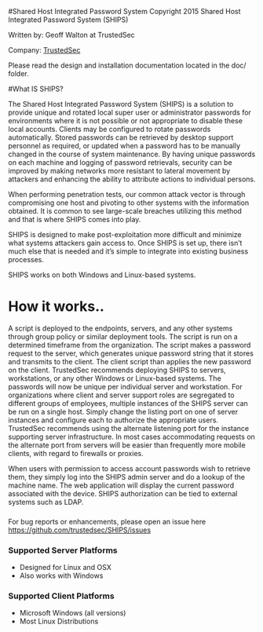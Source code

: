 #Shared Host Integrated Password System
Copyright 2015 Shared Host Integrated Password System (SHIPS)

Written by: Geoff Walton at TrustedSec

Company: [TrustedSec](https://www.trustedsec.com)

Please read the design and installation documentation located in the doc/ folder.

#What IS SHIPS?

The Shared Host Integrated Password System (SHIPS) is a solution to provide unique and rotated local super user or administrator passwords for environments where it is not possible or not appropriate to disable these local accounts. Clients may be configured to rotate passwords automatically. Stored passwords can be retrieved by desktop support personnel as required, or updated when a password has to be manually changed in the course of system maintenance. By having unique passwords on each machine and logging of password retrievals, security can be improved by making networks more resistant to lateral movement by attackers and enhancing the ability to attribute actions to individual persons.

When performing penetration tests, our common attack vector is through compromising one host and pivoting to other systems with the information obtained. It is common to see large-scale breaches utilizing this method and that is where SHIPS comes into play.

SHIPS is designed to make post-exploitation more difficult and minimize what systems attackers gain access to. Once SHIPS is set up, there isn’t much else that is needed and it’s simple to integrate into existing business processes.

SHIPS works on both Windows and Linux-based systems.

# How it works..

A script is deployed to the endpoints, servers, and any other systems through group policy or similar deployment tools. The script is run on a determined timeframe from the organization. The script makes a password request to the server, which generates unique password string that it stores and transmits to the client. The client script than applies the new password on the client. TrustedSec recommends deploying SHIPS to servers, workstations, or any other Windows or Linux-based systems. The passwords will now be unique per individual server and workstation.
For organizations where client and server support roles are segregated to different groups of employees, multiple instances of the SHIPS server can be run on a single host. Simply change the listing port on one of server instances and configure each to authorize the appropriate users. TrustedSec recommends using the alternate listening port for the instance supporting server infrastructure. In most cases accommodating requests on the alternate port from servers will be easier than frequently more mobile clients, with regard to firewalls or proxies.

When users with permission to access account passwords wish to retrieve them, they simply log into the SHIPS admin server and do a lookup of the machine name. The web application will display the current password associated with the device. SHIPS authorization can be tied to external systems such as LDAP.

### 

For bug reports or enhancements, please open an issue here https://github.com/trustedsec/SHIPS/issues

### Supported Server Platforms

- Designed for Linux and OSX 
- Also works with Windows

### Supported Client Platforms

- Microsoft Windows (all versions)
- Most Linux Distributions
